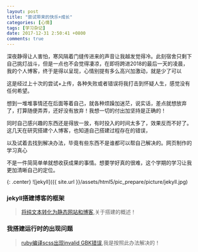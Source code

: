 ```yaml
---
layout: post
title: "尝试带来的快乐+成长"
categories: [心情]
tags: [学习杂记]
date: 2017-12-31 2:50:41 +0800
comments: true
---
```

深夜静得让人害怕，寒风隔着门缝传进来的声音让我越发觉得冷。此刻宿舍只剩下自己挑灯战斗，但是一点也不会觉得凄凉，在即将跨进2018的最后一天的凌晨，我的个人博客，终于是得以呈现，心情别提有多么高兴加激动，就是少了可以

这是经过上十次的尝试+上传，各种失败或者错误将我打击到怀疑人生，感觉没有任何希望。
<!--more-->
想到一堆堆事情还在后面等着自己，就各种烦躁加迷茫，说实话，差点就想放弃了，打算随便弄弄，还好没有放弃！我想一切的付出加坚持是正确的！

同时自己感兴趣的东西还是得放一放，有时投入的时间太多了，效果反而不好了。这几天在研究搭建个人博客，也知道自己搭建过程存在的错误，

以及试着去找到解决办法，毕竟有些东西不是谁都可以帮自己解决的。网页制作的学习真心

不是一件简简单单就想收获成果的事情。想要学好真的很难，这个学期的学习让我更加清晰自己的定位。

{: .center}
![jekyll]({{ site.url }}/assets/html5/pic_prepare/picture/jekyll.jpg)

### jekyll搭建博客的框架
> [将纯文本转化为静态网站和博客](https://www.jekyll.com.cn/),关于搭建的概述！

### 我搭建运行时的出现问题
> [ruby编译scss出现invalid GBK错误](https://segmentfault.com/a/1190000002932352),我是按照此办法解决的！

>
